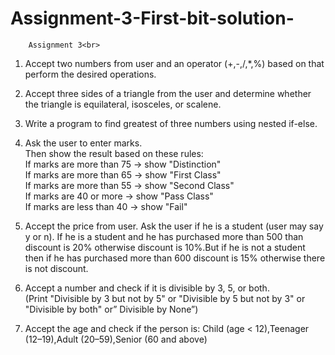 # Assignment-3-First-bit-solution-<br>

        Assignment 3<br>

1. Accept two numbers from user and an operator (+,-,/,*,%) based on that perform the
desired operations.<br>

2. Accept three sides of a triangle from the user and determine whether the triangle is
equilateral, isosceles, or scalene.<br>

3. Write a program to find greatest of three numbers using nested if-else.<br>

4. Ask the user to enter marks.<br>
Then show the result based on these rules:<br>
If marks are more than 75 → show "Distinction"<br>
If marks are more than 65 → show "First Class"<br>
If marks are more than 55 → show "Second Class"<br>
If marks are 40 or more → show "Pass Class"<br>
If marks are less than 40 → show "Fail"<br>

5. Accept the price from user. Ask the user if he is a student (user may say y or n). If he
is a student and he has purchased more than 500 than discount is 20% otherwise
discount is 10%.But if he is not a student then if he has purchased more than 600
discount is 15% otherwise there is not discount.<br>

6. Accept a number and check if it is divisible by 3, 5, or both.<br>
(Print "Divisible by 3 but not by 5" or "Divisible by 5 but not by 3" or "Divisible by
both" or” Divisible by None”)<br>

7. Accept the age and check if the person is:
Child (age < 12),Teenager (12–19),Adult (20–59),Senior (60 and above)<br>
